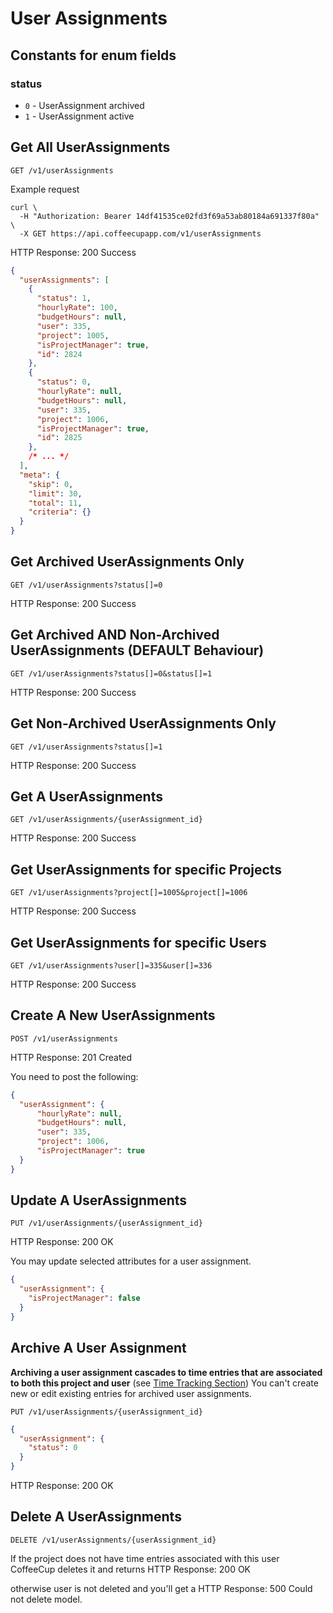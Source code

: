 # User Assignments

## Constants for enum fields

### status

- `0` - UserAssignment archived
- `1` - UserAssignment active


## Get All UserAssignments

`GET /v1/userAssignments`

Example request

```shell
curl \
  -H "Authorization: Bearer 14df41535ce02fd3f69a53ab80184a691337f80a" \
  -X GET https://api.coffeecupapp.com/v1/userAssignments
```

HTTP Response: 200 Success

```json
{
  "userAssignments": [
    {
      "status": 1,
      "hourlyRate": 100,
      "budgetHours": null,
      "user": 335,
      "project": 1005,
      "isProjectManager": true,
      "id": 2824
    },
    {
      "status": 0,
      "hourlyRate": null,
      "budgetHours": null,
      "user": 335,
      "project": 1006,
      "isProjectManager": true,
      "id": 2825
    },
    /* ... */
  ],
  "meta": {
    "skip": 0,
    "limit": 30,
    "total": 11,
    "criteria": {}
  }
}
```

## Get Archived UserAssignments Only

`GET /v1/userAssignments?status[]=0`

HTTP Response: 200 Success

## Get Archived AND Non-Archived UserAssignments (DEFAULT Behaviour)

`GET /v1/userAssignments?status[]=0&status[]=1`

HTTP Response: 200 Success

## Get Non-Archived UserAssignments Only

`GET /v1/userAssignments?status[]=1`

HTTP Response: 200 Success

## Get A UserAssignments

`GET /v1/userAssignments/{userAssignment_id}`

HTTP Response: 200 Success

## Get UserAssignments for specific Projects

`GET /v1/userAssignments?project[]=1005&project[]=1006`

HTTP Response: 200 Success

## Get UserAssignments for specific Users 

`GET /v1/userAssignments?user[]=335&user[]=336`

HTTP Response: 200 Success


## Create A New UserAssignments

`POST /v1/userAssignments`

HTTP Response: 201 Created

You need to post the following:

```json
{
  "userAssignment": {
      "hourlyRate": null,
      "budgetHours": null,
      "user": 335,
      "project": 1006,
      "isProjectManager": true
  }
}
```

## Update A UserAssignments

`PUT /v1/userAssignments/{userAssignment_id}`

HTTP Response: 200 OK

You may update selected attributes for a user assignment.

```json
{
  "userAssignment": {
    "isProjectManager": false 
  }
}
```


## Archive A User Assignment 

**Archiving a user assignment cascades to time entries that are associated to both this project and user** (see [Time Tracking Section](Time%20Tracking.md))
You can't create new or edit existing entries for archived user assignments.

`PUT /v1/userAssignments/{userAssignment_id}`

```json
{
  "userAssignment": {
    "status": 0
  }
}
```
HTTP Response: 200 OK


## Delete A UserAssignments

`DELETE /v1/userAssignments/{userAssignment_id}`

If the project does not have time entries associated with this user CoffeeCup deletes it and returns
HTTP Response: 200 OK

otherwise user is not deleted and you'll get a HTTP Response: 500 Could not delete model.
